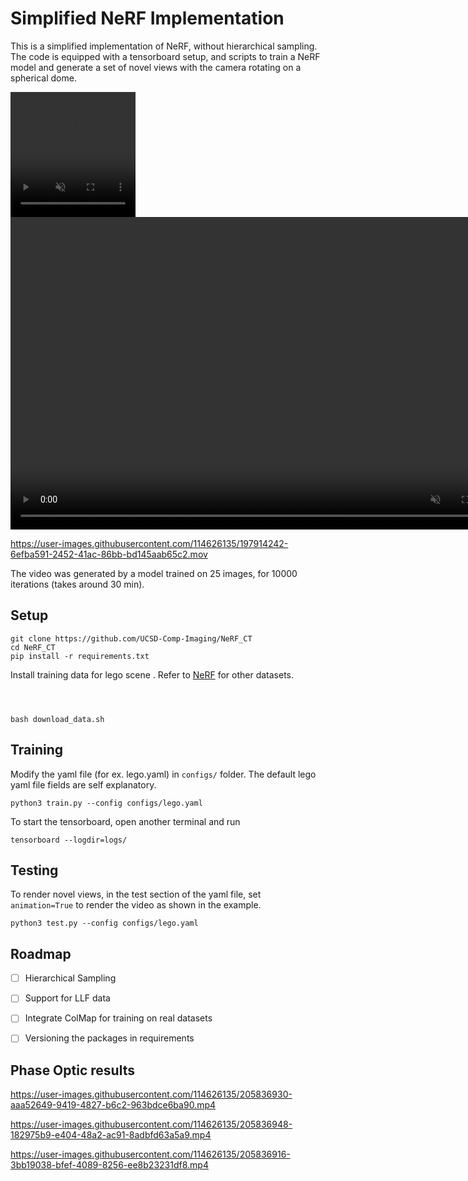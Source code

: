 # Simplified NeRF Implementation

This is a simplified implementation of NeRF, without hierarchical sampling. The code is equipped with a tensorboard setup, and scripts to train a NeRF model and generate a set of novel views with the camera rotating on a spherical dome. 




<video controls="" width="200" height="200" muted="" loop="" autoplay="">
<source src="https://user-images.githubusercontent.com/114626135/205836656-41e96935-c296-463e-a5eb-d227928cbda8.mp4" type="video/mp4">
</video>

<video controls="" width="800" height="500" muted="" loop="" autoplay="">
<source src="https://user-images.githubusercontent.com/114626135/205836681-331e3b9f-c6ec-4356-ab03-d9556ff566f9.mp4" type="video/mp4">
</video>

https://user-images.githubusercontent.com/114626135/197914242-6efba591-2452-41ac-86bb-bd145aab65c2.mov


The video was generated by a model trained on 25 images, for 10000 iterations (takes around 30 min). 

## Setup 

```
git clone https://github.com/UCSD-Comp-Imaging/NeRF_CT
cd NeRF_CT 
pip install -r requirements.txt
```

Install training data for lego scene . Refer to [NeRF](https://www.matthewtancik.com/nerf) for other datasets. 
```



bash download_data.sh
```

## Training 
Modify the yaml file (for ex. lego.yaml) in `configs/` folder. The default lego yaml file fields are self explanatory. 

```
python3 train.py --config configs/lego.yaml
```
To start the tensorboard, open another terminal and run 
```
tensorboard --logdir=logs/
```
## Testing 
To render novel views, in the test section of the yaml file, set `animation=True` to render the video as shown in the example. 
```
python3 test.py --config configs/lego.yaml
```
## Roadmap 
- [ ] Hierarchical Sampling 
- [ ] Support for LLF data
- [ ] Integrate ColMap for training on real datasets 
- [ ] Versioning the packages in requirements





## Phase Optic results 

https://user-images.githubusercontent.com/114626135/205836930-aaa52649-9419-4827-b6c2-963bdce6ba90.mp4


https://user-images.githubusercontent.com/114626135/205836948-182975b9-e404-48a2-ac91-8adbfd63a5a9.mp4


https://user-images.githubusercontent.com/114626135/205836916-3bb19038-bfef-4089-8256-ee8b23231df8.mp4




